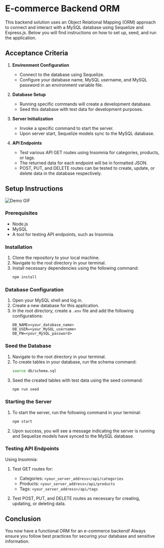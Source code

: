 # E-commerce Backend ORM

This backend solution uses an Object Relational Mapping (ORM) approach to connect and interact with a MySQL database using Sequelize and Express.js. Below you will find instructions on how to set up, seed, and run the application.

## Acceptance Criteria

1. **Environment Configuration**
    - Connect to the database using Sequelize.
    - Configure your database name, MySQL username, and MySQL password in an environment variable file.

2. **Database Setup**
    - Running specific commands will create a development database.
    - Seed this database with test data for development purposes.

3. **Server Initialization**
    - Invoke a specific command to start the server.
    - Upon server start, Sequelize models sync to the MySQL database.

4. **API Endpoints**
    - Test various API GET routes using Insomnia for categories, products, or tags.
    - The returned data for each endpoint will be in formatted JSON.
    - POST, PUT, and DELETE routes can be tested to create, update, or delete data in the database respectively.

## Setup Instructions
![Demo GIF](https://example.com/path/to/your/demo.gif)

### Prerequisites

- Node.js
- MySQL
- A tool for testing API endpoints, such as Insomnia.

### Installation

1. Clone the repository to your local machine.
2. Navigate to the root directory in your terminal.
3. Install necessary dependencies using the following command:
    ```bash
    npm install
    ```

### Database Configuration

1. Open your MySQL shell and log in.
2. Create a new database for this application.
3. In the root directory, create a `.env` file and add the following configurations:
    ```env
    DB_NAME=<your_database_name>
    DB_USER=<your_MySQL_username>
    DB_PW=<your_MySQL_password>
    ```

### Seed the Database

1. Navigate to the root directory in your terminal.
2. To create tables in your database, run the schema command:
    ```bash
    source db/schema.sql
    ```
3. Seed the created tables with test data using the seed command:
    ```bash
    npm run seed
    ```

### Starting the Server

1. To start the server, run the following command in your terminal:
    ```bash
    npm start
    ```
2. Upon success, you will see a message indicating the server is running and Sequelize models have synced to the MySQL database.

### Testing API Endpoints

Using Insomnia:

1. Test GET routes for:
    - Categories: `<your_server_address>/api/categories`
    - Products: `<your_server_address>/api/products`
    - Tags: `<your_server_address>/api/tags`

2. Test POST, PUT, and DELETE routes as necessary for creating, updating, or deleting data.

## Conclusion

You now have a functional ORM for an e-commerce backend! Always ensure you follow best practices for securing your database and sensitive information.
